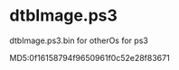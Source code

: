 dtbImage.ps3
============

dtbImage.ps3.bin for otherOs for ps3

MD5:0f16158794f9650961f0c52e28f83671
